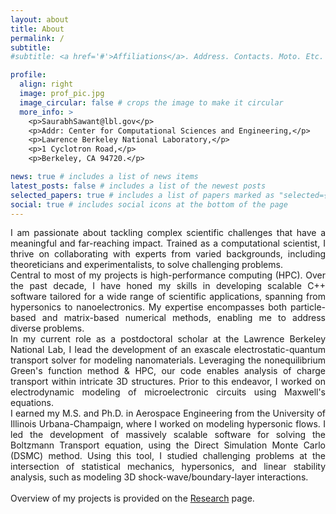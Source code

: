 ```yaml
---
layout: about
title: About
permalink: /
subtitle: 
#subtitle: <a href='#'>Affiliations</a>. Address. Contacts. Moto. Etc.

profile:
  align: right
  image: prof_pic.jpg
  image_circular: false # crops the image to make it circular
  more_info: >
    <p>SaurabhSawant@lbl.gov</p>
    <p>Addr: Center for Computational Sciences and Engineering,</p>
    <p>Lawrence Berkeley National Laboratory,</p>
    <p>1 Cyclotron Road,</p>
    <p>Berkeley, CA 94720.</p>

news: true # includes a list of news items
latest_posts: false # includes a list of the newest posts
selected_papers: true # includes a list of papers marked as "selected={true}"
social: true # includes social icons at the bottom of the page
---
```

<div align="justify">
I am passionate about tackling complex scientific challenges that have a meaningful and far-reaching impact. Trained as a computational scientist, I thrive on collaborating with experts from varied backgrounds, including theoreticians and experimentalists, to solve challenging problems.
</div>
<b></b>

<div align="justify">
Central to most of my projects is high-performance computing (HPC). Over the past decade, I have honed my skills in developing scalable C++ software tailored for a wide range of scientific applications, spanning from hypersonics to nanoelectronics. My expertise encompasses both particle-based and matrix-based numerical methods, enabling me to address diverse problems.
</div>
<b></b>

<div align="justify">
In my current role as a postdoctoral scholar at the Lawrence Berkeley National Lab, I lead the development of an exascale electrostatic-quantum transport solver for modeling nanomaterials. Leveraging the nonequilibrium Green's function method & HPC, our code enables analysis of charge transport within intricate 3D structures. Prior to this endeavor, I worked on electrodynamic modeling of microelectronic circuits using Maxwell's equations.
</div>
<b></b>

<div align="justify">
I earned my M.S. and Ph.D. in Aerospace Engineering from the University of Illinois Urbana-Champaign, where I worked on modeling hypersonic flows.
I led the development of massively scalable software for solving the Boltzmann Transport equation, using the Direct Simulation Monte Carlo (DSMC) method. 
Using this tool, I studied challenging problems at the intersection of statistical mechanics, hypersonics, and linear stability analysis, such as modeling 3D shock-wave/boundary-layer interactions.
</div>

<div align="justify">
<br>
Overview of my projects is provided on the <a href="https://saurabh-s-sawant.github.io/projects/">Research</a> page.
</div>
